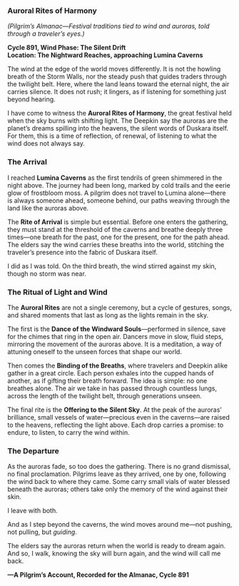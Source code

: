 ### **Auroral Rites of Harmony**  
*(Pilgrim’s Almanac—Festival traditions tied to wind and auroras, told through a traveler’s eyes.)*  

**Cycle 891, Wind Phase: The Silent Drift**  
**Location: The Nightward Reaches, approaching Lumina Caverns**  

The wind at the edge of the world moves differently. It is not the howling breath of the Storm Walls, nor the steady push that guides traders through the twilight belt. Here, where the land leans toward the eternal night, the air carries silence. It does not rush; it lingers, as if listening for something just beyond hearing.  

I have come to witness the **Auroral Rites of Harmony**, the great festival held when the sky burns with shifting light. The Deepkin say the auroras are the planet’s dreams spilling into the heavens, the silent words of Duskara itself. For them, this is a time of reflection, of renewal, of listening to what the wind does not always say.  

### **The Arrival**  

I reached **Lumina Caverns** as the first tendrils of green shimmered in the night above. The journey had been long, marked by cold trails and the eerie glow of frostbloom moss. A pilgrim does not travel to Lumina alone—there is always someone ahead, someone behind, our paths weaving through the land like the auroras above.  

The **Rite of Arrival** is simple but essential. Before one enters the gathering, they must stand at the threshold of the caverns and breathe deeply three times—one breath for the past, one for the present, one for the path ahead. The elders say the wind carries these breaths into the world, stitching the traveler’s presence into the fabric of Duskara itself.  

I did as I was told. On the third breath, the wind stirred against my skin, though no storm was near.  

### **The Ritual of Light and Wind**  

The **Auroral Rites** are not a single ceremony, but a cycle of gestures, songs, and shared moments that last as long as the lights remain in the sky.  

The first is the **Dance of the Windward Souls**—performed in silence, save for the chimes that ring in the open air. Dancers move in slow, fluid steps, mirroring the movement of the auroras above. It is a meditation, a way of attuning oneself to the unseen forces that shape our world.  

Then comes the **Binding of the Breaths**, where travelers and Deepkin alike gather in a great circle. Each person exhales into the cupped hands of another, as if gifting their breath forward. The idea is simple: no one breathes alone. The air we take in has passed through countless lungs, across the length of the twilight belt, through generations unseen.  

The final rite is the **Offering to the Silent Sky**. At the peak of the auroras’ brilliance, small vessels of water—precious even in the caverns—are raised to the heavens, reflecting the light above. Each drop carries a promise: to endure, to listen, to carry the wind within.  

### **The Departure**  

As the auroras fade, so too does the gathering. There is no grand dismissal, no final proclamation. Pilgrims leave as they arrived, one by one, following the wind back to where they came. Some carry small vials of water blessed beneath the auroras; others take only the memory of the wind against their skin.  

I leave with both.  

And as I step beyond the caverns, the wind moves around me—not pushing, not pulling, but *guiding*.  

The elders say the auroras return when the world is ready to dream again. And so, I walk, knowing the sky will burn again, and the wind will call me back.  

**—A Pilgrim’s Account, Recorded for the Almanac, Cycle 891**


